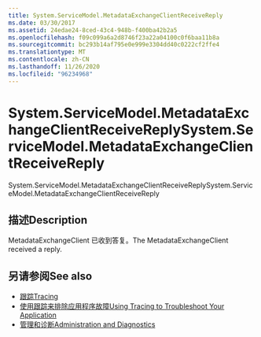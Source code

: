 ```yaml
---
title: System.ServiceModel.MetadataExchangeClientReceiveReply
ms.date: 03/30/2017
ms.assetid: 24edae24-8ced-43c4-948b-f400ba42b2a5
ms.openlocfilehash: f09c099a6a2d8746f23a22a04100c0f6baa11b8a
ms.sourcegitcommit: bc293b14af795e0e999e3304dd40c0222cf2ffe4
ms.translationtype: MT
ms.contentlocale: zh-CN
ms.lasthandoff: 11/26/2020
ms.locfileid: "96234968"
---
```

# <a name="systemservicemodelmetadataexchangeclientreceivereply"></a><span data-ttu-id="6f4ca-102">System.ServiceModel.MetadataExchangeClientReceiveReply</span><span class="sxs-lookup"><span data-stu-id="6f4ca-102">System.ServiceModel.MetadataExchangeClientReceiveReply</span></span>

<span data-ttu-id="6f4ca-103">System.ServiceModel.MetadataExchangeClientReceiveReply</span><span class="sxs-lookup"><span data-stu-id="6f4ca-103">System.ServiceModel.MetadataExchangeClientReceiveReply</span></span>  
  
## <a name="description"></a><span data-ttu-id="6f4ca-104">描述</span><span class="sxs-lookup"><span data-stu-id="6f4ca-104">Description</span></span>  

 <span data-ttu-id="6f4ca-105">MetadataExchangeClient 已收到答复。</span><span class="sxs-lookup"><span data-stu-id="6f4ca-105">The MetadataExchangeClient received a reply.</span></span>  
  
## <a name="see-also"></a><span data-ttu-id="6f4ca-106">另请参阅</span><span class="sxs-lookup"><span data-stu-id="6f4ca-106">See also</span></span>

- [<span data-ttu-id="6f4ca-107">跟踪</span><span class="sxs-lookup"><span data-stu-id="6f4ca-107">Tracing</span></span>](index.md)
- [<span data-ttu-id="6f4ca-108">使用跟踪来排除应用程序故障</span><span class="sxs-lookup"><span data-stu-id="6f4ca-108">Using Tracing to Troubleshoot Your Application</span></span>](using-tracing-to-troubleshoot-your-application.md)
- [<span data-ttu-id="6f4ca-109">管理和诊断</span><span class="sxs-lookup"><span data-stu-id="6f4ca-109">Administration and Diagnostics</span></span>](../index.md)
